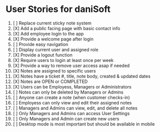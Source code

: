 # User Stories for daniSoft

1. [ ] Replace current sticky note system
2. [X] Add a public facing page with basic contact info
3. [X] Add employee login to the app
4. [X] Provide a welcome page after login
5. [ ] Provide easy navigation 
6. [ ] Display current user and assigned role
7. [X] Provide a logout function
8. [X] Require users to login at least once per week 
9. [X] Provide a way to remove user access asap if needed
10. [X] Notes are assigned to specific users 
11. [X] Notes have a ticket #, title, note body, created & updated dates
12. [X] Notes are OPEN or COMPLETED
13. [X] Users can be Employess, Managers or Administrators
14. [ ] Notes can only be deleted by Managers or Admins
15. [ ] Anyone can create a note (when customer checks-in)
16. [ ] Employess can only view and edit their assigned notes
17. [ ] Managers and Admins can view, edit, and delete all notes
18. [ ] Only Managers and Admins can access User Settings
19. [ ] Only Managers and Admin can create new users
20. [ ] Desktop mode is most important but should be available in mobile
